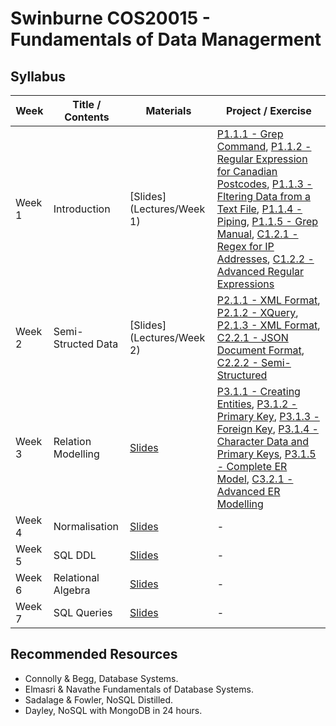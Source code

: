 # Swinburne COS20015 - Fundamentals of Data Managerment

## Syllabus

| Week                                                           | Title / Contents     | Materials                                                                | Project / Exercise                                      |
| ----------------------------------------------------------------- | -------------------- | ------------------------------------------------------------------------ | ------------------------------------------------------- |
|  Week 1 | Introduction | [Slides](Lectures/Week 1) | [P1.1.1 - Grep Command](Projects/P1.1.1), [P1.1.2 - Regular Expression for Canadian Postcodes](Projects/P1.1.2), [P1.1.3 - Fltering Data from a Text File](Projects/P1.1.3), [P1.1.4 - Piping](Projects/P1.1.4), [P1.1.5 - Grep Manual](Projects/P1.1.5), [C1.2.1 - Regex for IP Addresses](Projects/C1.2.1), [C1.2.2 - Advanced Regular Expressions](Projects/C1.2.2) |
| Week 2| Semi-Structed Data | [Slides](Lectures/Week 2) | [P2.1.1 - XML Format](Projects/P2.1.1), [P2.1.2 - XQuery](Projects/P2.1.2), [P2.1.3 - XML Format](Projects/P2.1.3), [C2.2.1 - JSON Document Format](Projects/P2.2.1), [C2.2.2 - Semi-Structured](Projects/C2.2.2) |
| Week 3 | Relation Modelling | [Slides]() | [P3.1.1 - Creating Entities](Projects/P3.1.1), [P3.1.2 - Primary Key](Projects/P3.1.2), [P3.1.3 - Foreign Key](Projects/P3.1.3), [P3.1.4 - Character Data and Primary Keys](Projects/P3.1.4), [P3.1.5 - Complete ER Model](Projects/P3.1.5), [C3.2.1 - Advanced ER Modelling](Projects/C3.2.1) |
| Week 4 | Normalisation | [Slides]() | - |
| Week 5 | SQL DDL | [Slides]() | - |
| Week 6 | Relational Algebra | [Slides]() | - |
| Week 7 | SQL Queries | [Slides]() | - |

## Recommended Resources
- Connolly & Begg, Database Systems.
- Elmasri & Navathe Fundamentals of Database Systems.
- Sadalage & Fowler, NoSQL Distilled.
- Dayley, NoSQL with MongoDB in 24 hours.
